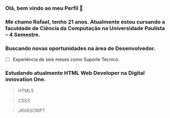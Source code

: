 ### Olá, bem vindo ao meu Perfil 👋

### Me chamo Rafael, tenho 21 anos. Atualmente estou cursando a faculdade de Ciência da Computação na Universidade Paulista – 4 Semestre. 
### Buscando novas oportunidades na área de Desenvolvedor. 

 - [ ] Experiência de seis meses como Suporte Técnico. 
   
### Estudando atualmente HTML Web Developer na Digital innovation One.  

> HTML5       

>  CSS3

> JAVASCRIPT 

